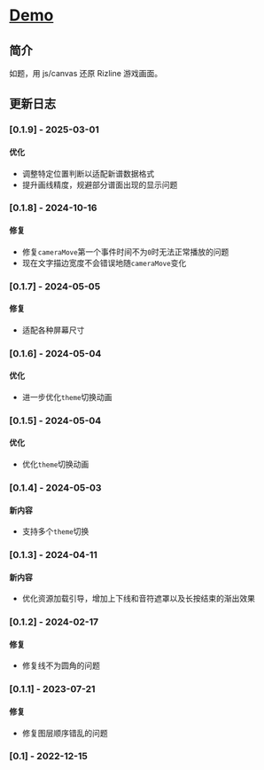 # <!-- prettier-ignore -->[Demo](https://lchz&#104;3473.github.io/sim-rzc "Rizline 模拟器")

## 简介

如题，用 js/canvas 还原 Rizline 游戏画面。

## 更新日志

### [0.1.9] - 2025-03-01

#### 优化

- 调整特定位置判断以适配新谱数据格式
- 提升画线精度，规避部分谱面出现的显示问题

### [0.1.8] - 2024-10-16

#### 修复

- 修复`cameraMove`第一个事件时间不为`0`时无法正常播放的问题
- 现在文字描边宽度不会错误地随`cameraMove`变化

### [0.1.7] - 2024-05-05

#### 修复

- 适配各种屏幕尺寸

### [0.1.6] - 2024-05-04

#### 优化

- 进一步优化`theme`切换动画

### [0.1.5] - 2024-05-04

#### 优化

- 优化`theme`切换动画

### [0.1.4] - 2024-05-03

#### 新内容

- 支持多个`theme`切换

### [0.1.3] - 2024-04-11

#### 新内容

- 优化资源加载引导，增加上下线和音符遮罩以及长按结束的渐出效果

### [0.1.2] - 2024-02-17

#### 修复

- 修复线不为圆角的问题

### [0.1.1] - 2023-07-21

#### 修复

- 修复图层顺序错乱的问题

### [0.1] - 2022-12-15

